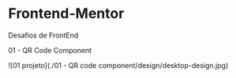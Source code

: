 # Frontend-Mentor
Desafios de FrontEnd

01 - QR Code Component

![01 projeto](./01 - QR code component/design/desktop-design.jpg)
